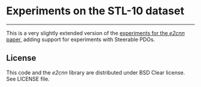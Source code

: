 # Experiments on the STL-10 dataset
--------------------------------------------------------------------------------
This is a very slightly extended version of the [experiments for the *e2cnn* paper](https://github.com/QUVA-Lab/e2cnn_experiments), adding support for experiments with Steerable PDOs.

## License

This code and the *e2cnn* library are distributed under BSD Clear license. See LICENSE file.
